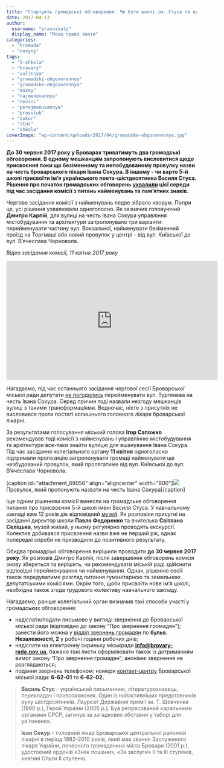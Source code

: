 ```yaml
---
title: "Стартують громадські обговорення. Чи бути школі ім. Стуса та пров. Сокура?"
date: 2017-04-13
author: 
  username: "pravoznaty"
  display_name: "Маєш право знати"
categories: 
  - "hromada"
  - "novyny"
tags: 
  - "5-shkola"
  - "brovary"
  - "vulitsya"
  - "gromadski-obgovorennya"
  - "gromadske-obgovorennya"
  - "muzey"
  - "najmenuvannya"
  - "novini"
  - "perejmenuvannya"
  - "provulok"
  - "sokur"
  - "stus"
  - "shkola"
coverImage: "wp-content/uploads/2017/04/gromadske-obgovorennya.jpg"
---
```


**До 30 червня 2017 року у Броварах триватимуть два громадські обговорення. В одному мешканцям запропонують висловитися щодо присвоєння поки що безіменному та непобудованому провулку назви на честь броварського лікаря Івана Сокура. В іншому - чи варто 5-й школі присвоїти ім’я українського поета-шістдесятника Василя Стуса. Рішення про початок громадських обговорень [ухвалили](https://www.youtube.com/watch?v=DdXfWrVHPG0) цієї середи під час засідання комісії з питань найменувань та пам’ятних знаків.**

Чергове засідання комісії з найменувань ледве зібрало кворум. Попри це, усі рішення ухвалювали одноголосно. Як зазначив головуючий **Дмитро Карпій**, для вулиці на честь Івана Сокура управління містобудування та архітектури запропонувало три варіанти: перейменувати частину вул. Вокзальної, найменувати безіменний проїзд на Торгмаші або новий провулок у центрі - від вул. Київської до вул. В’ячеслава Чорновола.

_Відео засідання комісії, 11 квітня 2017 року_

<iframe src="https://www.youtube.com/embed/DdXfWrVHPG0" width="560" height="315" frameborder="0" allowfullscreen="allowfullscreen"></iframe>

Нагадаємо, під час останнього засідання чергової сесії Броварської міської ради депутати [не погодились](https://mpz.brovary.org/brovarski-deputaty-vyrishyly-vulytsyu-turgeneva-ne-perejmenovuvaty/) перейменувати вул. Тургенєва на честь Івана Сокура. Серед причин тоді назвали незгоду мешканців вулиці з такими трансформаціями. Водночас, ніхто з присутніх не висловився проти постаті колишнього головного лікаря броварської лікарні.

За результатами голосування міський голова **Ігор Сапожко** рекомендував тоді комісії з найменувань і управлінню містобудування та архітектури все-таки знайти вулицю для вшанування Івана Сокура. Під час засідання колегіального органу **11 квітня** одноголосно підтримали пропозицію запропонувати громаді найменувати ще незбудований провулок, який пролягатиме від вул. Київської до вул. В’ячеслава Чорновола.

\[caption id="attachment\_69056" align="aligncenter" width="600"\][![](https://mpz.brovary.org/wp-content/uploads/2017/04/provulok-Sokura-karta-shema.jpg)](https://mpz.brovary.org/wp-content/uploads/2017/04/provulok-Sokura-karta-shema.jpg) Провулок, який пропонують назвати на честь Івана Сокура\[/caption\]

Іще одним рішенням комісії винесли на громадське обговорення питання про присвоєння 5-й школі імені Василя Стуса. У навчальному закладі вже 12 років діє відповідний [музей](https://www.brovary-school5.edukit.kiev.ua/zhittya_shkoli/muzej/). Як розповіли присутні на засіданні директор школи **Павло Федоренко** та вчителька **Світлана Селіцька**, музей живий, у ньому регулярно проводять екскурсії. Колектив добивався присвоєння назви вже не перший рік, однак попередні спроби не призводили до позитивного результату.

Обидва громадські обговорення вирішили проводити **до 30 червня 2017 року**. Як розповів Дмитро Карпій, після завершення обговорень комісія знову збереться та вирішить, чи рекомендувати міській раді здійснити відповідні перейменування чи найменування. Однак, рішенню сесії також передуватиме розгляд питання гуманітарною та земельною депутатськими комісіями. Окрім того, щоби присвоїти нове ім’я школі, необхідна також згода трудового колективу навчального закладу.

Нагадаємо, раніше колегіальний орган визначив такі способи участі у громадських обговорення:

- надіслати/подати письмово у вигляді звернення до Броварської міської ради (відповідно до закону “Про звернення громадян”); занести його можна у [відділ звернень громадян](https://brovary.kiev.ua/viddil_zvernennya_gromadyan) по **бульв. Незалежності, 2** у робочі години робочих днів;
- надіслати на електронну скриньку міськради **info@brovary-rada.gov.ua**, бажано такі листи оформлювати також із дотриманням вимог закону “Про звернення громадян”; анонімні звернення не розглядаються;
- подання звернень телефоном: номери [контакт-центру](https://brovary.kiev.ua/poryadok_zvernennya_gromadyan) Броварської міської ради: **6-62-01** та **6-62-02.**

> **Василь Стус** - український письменник, літературознавець, перекладач і правозахисник. Один із найактивніших представників руху шістдесятників. Лауреат Державної премії ім. Т. Шевченка (1990 р.), Герой України (2005 р.). Був репресований каральними органами СРСР, загинув за загадкових обставин у таборі для ув'язнених.
> 
> **Іван Сокур** – головний лікар Броварської центральної районної лікарні в період 1982-2010 років, який має звання Заслуженого лікаря України, почесного громадянина міста Бровари (2001 р.), удостоєний орденів «Знак пошани», «За заслуги» ІІ та ІІІ ступенів, княгині Ольги ІІ ступеню.
